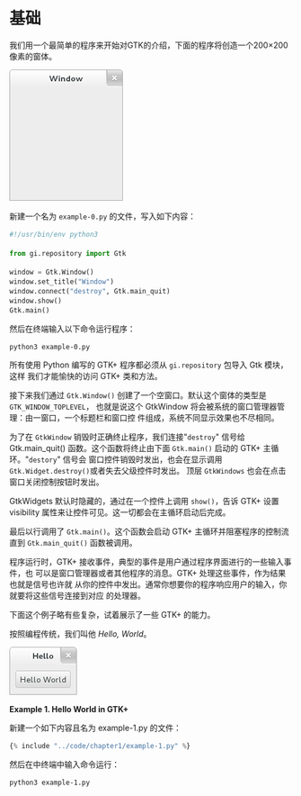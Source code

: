 # 基础

我们用一个最简单的程序来开始对GTK的介绍，下面的程序将创造一个200×200像素的窗体。

![Window](window_default.png)

新建一个名为 `example-0.py` 的文件，写入如下内容：

```python
#!/usr/bin/env python3

from gi.repository import Gtk

window = Gtk.Window()
window.set_title("Window")
window.connect("destroy", Gtk.main_quit)
window.show()
Gtk.main()
```

然后在终端输入以下命令运行程序：
```shell
python3 example-0.py
```
所有使用 Python 编写的 GTK+ 程序都必须从 `gi.repository` 包导入 Gtk 模块，这样
我们才能愉快的访问 GTK+ 类和方法。

接下来我们通过 `Gtk.Window()` 创建了一个空窗口。默认这个窗体的类型是 `GTK_WINDOW_TOPLEVEL`，
也就是说这个 GtkWindow 将会被系统的窗口管理器管理：由一窗口，一个标题栏和窗口控
件组成，系统不同显示效果也不尽相同。

为了在 `GtkWindow` 销毁时正确终止程序，我们连接"`destroy`" 信号给 Gtk.main_quit() 
函数。这个函数将终止由下面 `Gtk.main()` 启动的 GTK+ 主循环。"`destory`" 信号会
窗口控件销毁时发出，也会在显示调用 `Gtk.Widget.destroy()`或者失去父级控件时发出。
顶层 `GtkWindows` 也会在点击窗口关闭控制按钮时发出。

GtkWidgets 默认时隐藏的，通过在一个控件上调用 `show()`，告诉 GTK+ 设置 visibility 
属性来让控件可见。这一切都会在主循环启动后完成。

最后以行调用了 `Gtk.main()`。这个函数会启动 GTK+ 主循环并阻塞程序的控制流直到 
`Gtk.main_quit()` 函数被调用。

程序运行时，GTK+ 接收事件，典型的事件是用户通过程序界面进行的一些输入事件，也
可以是窗口管理器或者其他程序的消息。GTK+ 处理这些事件，作为结果也就是信号也许就
从你的控件中发出。通常你想要你的程序响应用户的输入，你就要将这些信号连接到对应
的处理器。

下面这个例子略有些复杂，试着展示了一些 GTK+ 的能力。

按照编程传统，我们叫他 *Hello, World*。

![hello-world.png](hello-world.png)

**Example 1. Hello World in GTK+**

新建一个如下内容且名为 example-1.py 的文件：

```python
{% include "../code/chapter1/example-1.py" %}
```

然后在中终端中输入命令运行：

```shell
python3 example-1.py
```

